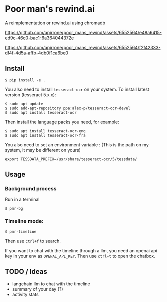 # Poor man's rewind.ai

A reimplementation or rewind.ai using chromadb

https://github.com/apirrone/poor_mans_rewind/assets/6552564/e48a6415-ed9c-46c0-bac1-6a364044372e


https://github.com/apirrone/poor_mans_rewind/assets/6552564/f2f42333-df4f-4d5a-affb-4db0f1ca6be0





## Install

```console
$ pip install -e .
```

You also need to install `tesseract-ocr` on your system. To install latest version (tesseract 5.x.x):

```console
$ sudo apt update
$ sudo add-apt-repository ppa:alex-p/tesseract-ocr-devel
$ sudo apt install tesseract-ocr
```
Then install the language packs you need, for example:

```console
$ sudo apt install tesseract-ocr-eng
$ sudo apt install tesseract-ocr-fra
```

You also need to set an environment variable :
(This is the path on my system, it may be different on yours)
```console
export TESSDATA_PREFIX=/usr/share/tesseract-ocr/5/tessdata/
```

## Usage
### Background process
Run in a terminal  
```console
$ pmr-bg
```

### Timeline mode: 

```console
$ pmr-timeline
```

Then use `ctrl+f` to search.

If you want to chat with the timeline through a llm, you need an openai api key in your env as `OPENAI_API_KEY`.
Then use `ctrl+t` to open the chatbox.


## TODO / Ideas
- langchain llm to chat with the timeline
- summary of your day (?)
- activity stats
  
